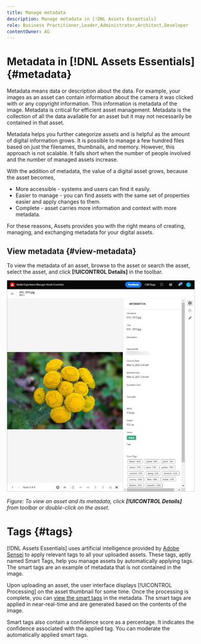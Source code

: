 ```yaml
---
title: Manage metadata
description: Manage metadata in [!DNL Assets Essentials]
role: Business Practitioner,Leader,Administrator,Architect,Developer
contentOwner: AG
---
```


# Metadata in [!DNL Assets Essentials] {#metadata}

Metadata means data or description about the data. For example, your images as an asset can contain information about the camera it was clicked with or any copyright information. This information is metadata of the image. Metadata is critical for efficient asset management. Metadata is the collection of all the data available for an asset but it may not necessarily be contained in that asset.

Metadata helps you further categorize assets and is helpful as the amount of digital information grows. It is possible to manage a few hundred files based on just the filenames, thumbnails, and memory. However, this approach is not scalable. It falls short when the number of people involved and the number of managed assets increase.

With the addition of metadata, the value of a digital asset grows, because the asset becomes,

* More accessible - systems and users can find it easily.
* Easier to manage - you can find assets with the same set of properties easier and apply changes to them.
* Complete - asset carries more information and context with more metadata.

For these reasons, Assets provides you with the right means of creating, managing, and exchanging metadata for your digital assets.

## View metadata {#view-metadata}

To view the metadata of an asset, browse to the asset or search the asset, select the asset, and click **[!UICONTROL Details]** in the toolbar.

![View metadata of an asset](assets/metadata-view.png)

*Figure: To view an asset and its metadata, click **[!UICONTROL Details]** from toolbar or double-click on the asset.*

# Tags {#tags}

[!DNL Assets Essentials] uses artificial intelligence provided by [Adobe Sensei](https://www.adobe.com/sensei.html) to apply relevant tags to all your uploaded assets. These tags, aptly named Smart Tags, help you manage assets by automatically applying tags. The smart tags are an example of metadata that is not contained in the image. 

Upon uploading an asset, the user interface displays [!UICONTROL Processing] on the asset thumbnail for some time. Once the processing is complete, you can [view the smart tags](#view-metadata) in the metadata. The smart tags are applied in near-real-time and are generated based on the contents of the image.

Smart tags also contain a confidence score as a percentage. It indicates the confidence associated with the applied tag. You can moderate the automatically applied smart tags.

<!-- TBD: Queries for PM and engg.

Can we edit the existing metadata in any form? 

How to moderate smart tags?

Allow or deny list for smart tags?

What about Tags displayed just above Smart Tags in the UI?

Is there a detailed metadata tab. Where do the other details of an asset go?

How can one search based strictly on the metadata. Similar to AEM Assets GQL queries.
-->

<!-- TBD: Link to related articles if any.

>[!MORELIKETHIS]
>
>* [Search assets](search-assets.md).
-->

